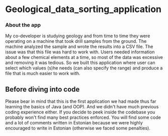 # Geological_data_sorting_application
 
### About the app
My co-developer is studying geology and from time to time they were operating on a machine that took drill samples from the ground. The machine analyzed the sample and wrote the results into a CSV file. The issue was that this file was hard to work with. Users needed information about a few chemical elements at a time, so most of the data was excessive and removing it was tedious. So we built this application where user can select which values (s)he needs (can also specify the range) and produce a file that is much easier to work with.

## Before diving into code
Please bear in mind that this is the first application we had made thus far learning the basics of Java (and OOP).  And we didn't have much previous coding experience either. If you decide to peek inside the codebase you probably won't find many best practices enforced. You will find some code and a lot of comments written in Estonian because we were highly encouraged to write in Estonian (otherwise we faced some penalties).

